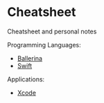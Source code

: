 # Cheatsheet
Cheatsheet and personal notes

Programming Languages:
- [Ballerina](Programming%20Languages/Ballerina/cheatsheet.bal)
- [Swift](Programming%20Languages/Swift/cheatsheet.swift)

Applications:
- [Xcode](Applications/Xcode)
